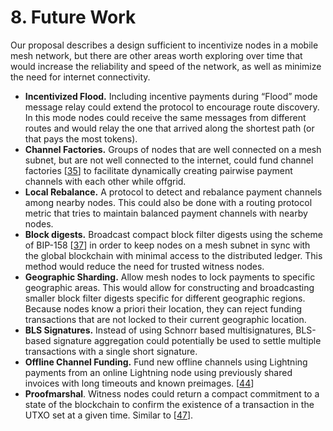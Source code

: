 # 8. Future Work

Our proposal describes a design sufficient to incentivize nodes in a mobile mesh network, but there are other areas worth exploring over time that would increase the reliability and speed of the network, as well as minimize the need for internet connectivity.

* **Incentivized Flood.** Including incentive payments during “Flood” mode message relay could extend the protocol to encourage route discovery. In this mode nodes could receive the same messages from different routes and would relay the one that arrived along the shortest path \(or that pays the most tokens\).
* **Channel Factories.** Groups of nodes that are well connected on a mesh subnet, but are not well connected to the internet, could fund channel factories \[[35](references.md#35-burchert-c-decker-c-wattenhofer-r-2017-scalable-funding-of-bitcoin-micropayment-channel-networks-in-spirakis-p-tsigas-p-eds-stabilization-safety-and-security-of-distributed-systems-sss-2017-lecture-notes-in-computer-science-vol-10616-springer-cham)\] to facilitate dynamically creating pairwise payment channels with each other while offgrid.
* **Local Rebalance.** A protocol to detect and rebalance payment channels among nearby nodes. This could also be done with a routing protocol metric that tries to maintain balanced payment channels with nearby nodes.
* **Block digests.** Broadcast compact block filter digests using the scheme of BIP-158 \[[37](references.md#37-osuntokun-o-akselrod-a-bip-158-peer-services-url-https-github-com-bitcoin-bips-blob-master-bip-0158-mediawiki-accessed-2018-04-13)\] in order to keep nodes on a mesh subnet in sync with the global blockchain with minimal access to the distributed ledger. This method would reduce the need for trusted witness nodes.
* **Geographic Sharding.** Allow mesh nodes to lock payments to specific geographic areas. This would allow for constructing and broadcasting smaller block filter digests specific for different geographic regions. Because nodes know a priori their location, they can reject funding transactions that are not locked to their current geographic location.
* **BLS Signatures.** Instead of using Schnorr based multisignatures, BLS-based signature aggregation could potentially be used to settle multiple transactions with a single short signature.
* **Offline Channel Funding.** Fund new offline channels using Lightning payments from an online Lightning node using previously shared invoices with long timeouts and known preimages. \[[44](references.md#44-comte-v-insight-3-running-a-lightning-enabled-point-of-sale-offline-url-https-www-puzzle-ch-de-blog-articles-2018-11-21-takeaways-from-the-lightning-hackday-in-nyc-accessed-17-may-2019)\]
* **Proofmarshal**. Witness nodes could return a compact commitment to a state of the blockchain to confirm the existence of a transaction in the UTXO set at a given time. Similar to \[[47](references.md#47-todd-p-2017-scalable-semi-trustless-asset-transfer-via-single-use-seals-and-proof-of-publication-url-https-petertodd-org-2017-scalable-single-use-seal-asset-transfer-proof-of-publication-ledger-accessed-4-june-2019)\].


